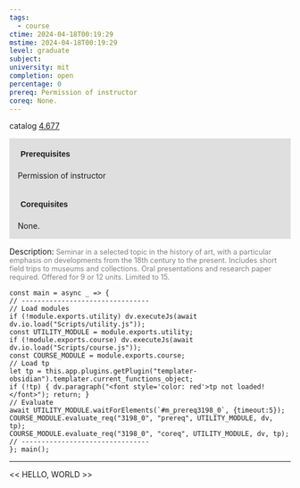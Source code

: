 ```yaml
---
tags:
  - course
ctime: 2024-04-18T00:19:29
mstime: 2024-04-18T00:19:29
level: graduate
subject: 
university: mit
completion: open
percentage: 0
prereq: Permission of instructor
coreq: None.
---
```


catalog [4.677](http://student.mit.edu/catalog/m4f.html#4.677)

<span style="display: block; padding: 15px; background-color: rgb(100, 100, 100, 0.2);"><font id="m_prereq3198_0" style="display: block; font-family: Arial, sans-serif; font-weight: bold; padding: 5px">Prerequisites</font><br><span id="prereq3198_0">Permission of instructor</span></span>
<span style="display: block; padding: 15px; background-color: rgb(100, 100, 100, 0.2);"><font id="m_coreq3198_0" style="display: block; font-family: Arial, sans-serif; font-weight: bold; padding: 5px">Corequisites</font><br><span id="coreq3198_0">None.</span></span>

<font style="">Description:</font>
<font style="color: grey; font-size: 0.8rem;">Seminar in a selected topic in the history of art, with a particular emphasis on developments from the 18th century to the present. Includes short field trips to museums and collections. Oral presentations and research paper required. Offered for 9 or 12 units. Limited to 15.</font>

```dataviewjs
const main = async _ => {
// --------------------------------
// Load modules
if (!module.exports.utility) dv.executeJs(await dv.io.load("Scripts/utility.js"));
const UTILITY_MODULE = module.exports.utility;
if (!module.exports.course) dv.executeJs(await dv.io.load("Scripts/course.js"));
const COURSE_MODULE = module.exports.course;
// Load tp
let tp = this.app.plugins.getPlugin("templater-obsidian").templater.current_functions_object;
if (!tp) { dv.paragraph("<font style='color: red'>tp not loaded!</font>"); return; }
// Evaluate
await UTILITY_MODULE.waitForElements(`#m_prereq3198_0`, {timeout:5});
COURSE_MODULE.evaluate_req("3198_0", "prereq", UTILITY_MODULE, dv, tp);
COURSE_MODULE.evaluate_req("3198_0", "coreq", UTILITY_MODULE, dv, tp);
// --------------------------------
}; main();
```

---

<< HELLO, WORLD >>
